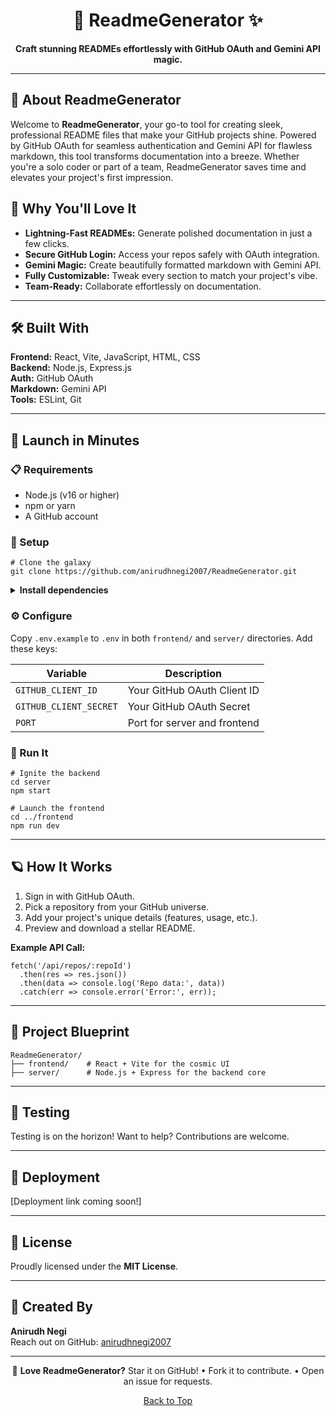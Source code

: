 <h1 align="center">🌌 ReadmeGenerator ✨</h1>

<p align="center">
  <strong>Craft stunning READMEs effortlessly with GitHub OAuth and Gemini API magic.</strong>
</p>

<hr />

<h2>🌟 About ReadmeGenerator</h2>

<p>
  Welcome to <strong>ReadmeGenerator</strong>, your go-to tool for creating sleek, professional README files that make your GitHub projects shine. Powered by GitHub OAuth for seamless authentication and Gemini API for flawless markdown, this tool transforms documentation into a breeze. Whether you're a solo coder or part of a team, ReadmeGenerator saves time and elevates your project's first impression.
</p>

<h2>🎉 Why You'll Love It</h2>
<ul>
  <li><strong>Lightning-Fast READMEs:</strong> Generate polished documentation in just a few clicks.</li>
  <li><strong>Secure GitHub Login:</strong> Access your repos safely with OAuth integration.</li>
  <li><strong>Gemini Magic:</strong> Create beautifully formatted markdown with Gemini API.</li>
  <li><strong>Fully Customizable:</strong> Tweak every section to match your project's vibe.</li>
  <li><strong>Team-Ready:</strong> Collaborate effortlessly on documentation.</li>
</ul>

<hr />

<h2>🛠️ Built With</h2>

<p>
  <strong>Frontend:</strong> React, Vite, JavaScript, HTML, CSS<br />
  <strong>Backend:</strong> Node.js, Express.js<br />
  <strong>Auth:</strong> GitHub OAuth<br />
  <strong>Markdown:</strong> Gemini API<br />
  <strong>Tools:</strong> ESLint, Git
</p>

<hr />

<h2>🚀 Launch in Minutes</h2>

<h3>📋 Requirements</h3>
<ul>
  <li>Node.js (v16 or higher)</li>
  <li>npm or yarn</li>
  <li>A GitHub account</li>
</ul>

<h3>🔧 Setup</h3>

<pre><code># Clone the galaxy
git clone https://github.com/anirudhnegi2007/ReadmeGenerator.git
</code></pre>

<details>
<summary><strong>Install dependencies</strong></summary>

<pre><code># Install frontend dependencies
cd ReadmeGenerator/frontend
npm install

# Install backend dependencies
cd ../server
npm install
</code></pre>
</details>

<h3>⚙️ Configure</h3>
<p>Copy <code>.env.example</code> to <code>.env</code> in both <code>frontend/</code> and <code>server/</code> directories. Add these keys:</p>

<table>
  <thead>
    <tr>
      <th>Variable</th>
      <th>Description</th>
    </tr>
  </thead>
  <tbody>
    <tr>
      <td><code>GITHUB_CLIENT_ID</code></td>
      <td>Your GitHub OAuth Client ID</td>
    </tr>
    <tr>
      <td><code>GITHUB_CLIENT_SECRET</code></td>
      <td>Your GitHub OAuth Secret</td>
    </tr>
    <tr>
      <td><code>PORT</code></td>
      <td>Port for server and frontend</td>
    </tr>
  </tbody>
</table>

<h3>🌠 Run It</h3>

<pre><code># Ignite the backend
cd server
npm start

# Launch the frontend
cd ../frontend
npm run dev
</code></pre>

<hr />

<h2>🪐 How It Works</h2>

<ol>
  <li>Sign in with GitHub OAuth.</li>
  <li>Pick a repository from your GitHub universe.</li>
  <li>Add your project's unique details (features, usage, etc.).</li>
  <li>Preview and download a stellar README.</li>
</ol>

<p><strong>Example API Call:</strong></p>

<pre><code>fetch('/api/repos/:repoId')
  .then(res => res.json())
  .then(data => console.log('Repo data:', data))
  .catch(err => console.error('Error:', err));
</code></pre>

<hr />

<h2>📁 Project Blueprint</h2>

<pre><code>ReadmeGenerator/
├── frontend/    # React + Vite for the cosmic UI
├── server/      # Node.js + Express for the backend core
</code></pre>

<hr />

<h2>🧪 Testing</h2>
<p>Testing is on the horizon! Want to help? Contributions are welcome.</p>

<hr />

<h2>🚀 Deployment</h2>
<p>[Deployment link coming soon!]</p>

<hr />


<h2>📜 License</h2>
<p>Proudly licensed under the <strong>MIT License</strong>.</p>

<hr />

<h2>🌟 Created By</h2>
<p>
  <strong>Anirudh Negi</strong><br />
  Reach out on GitHub: <a href="https://github.com/anirudhnegi2007" target="_blank" rel="noopener">anirudhnegi2007</a>
</p>

<hr />

<p align="center">
  🌌 <strong>Love ReadmeGenerator?</strong> Star it on GitHub! • Fork it to contribute. • Open an issue for requests.
</p>

<p align="center"><a href="#-readmegenerator-✨">Back to Top</a></p>
